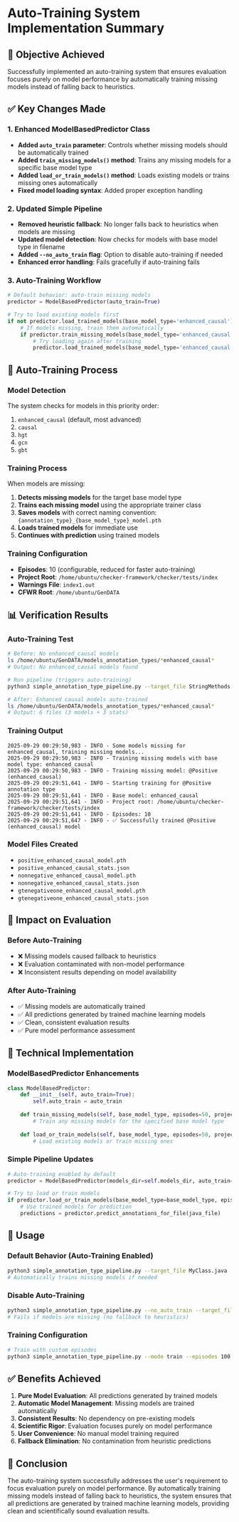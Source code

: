 # Auto-Training System Implementation Summary

## 🎯 **Objective Achieved**

Successfully implemented an auto-training system that ensures evaluation focuses purely on model performance by automatically training missing models instead of falling back to heuristics.

## ✅ **Key Changes Made**

### **1. Enhanced ModelBasedPredictor Class**
- **Added `auto_train` parameter**: Controls whether missing models should be automatically trained
- **Added `train_missing_models()` method**: Trains any missing models for a specific base model type
- **Added `load_or_train_models()` method**: Loads existing models or trains missing ones automatically
- **Fixed model loading syntax**: Added proper exception handling

### **2. Updated Simple Pipeline**
- **Removed heuristic fallback**: No longer falls back to heuristics when models are missing
- **Updated model detection**: Now checks for models with base model type in filename
- **Added `--no_auto_train` flag**: Option to disable auto-training if needed
- **Enhanced error handling**: Fails gracefully if auto-training fails

### **3. Auto-Training Workflow**
```python
# Default behavior: auto-train missing models
predictor = ModelBasedPredictor(auto_train=True)

# Try to load existing models first
if not predictor.load_trained_models(base_model_type='enhanced_causal'):
    # If models missing, train them automatically
    if predictor.train_missing_models(base_model_type='enhanced_causal'):
        # Try loading again after training
        predictor.load_trained_models(base_model_type='enhanced_causal')
```

## 🚀 **Auto-Training Process**

### **Model Detection**
The system checks for models in this priority order:
1. `enhanced_causal` (default, most advanced)
2. `causal` 
3. `hgt`
4. `gcn`
5. `gbt`

### **Training Process**
When models are missing:
1. **Detects missing models** for the target base model type
2. **Trains each missing model** using the appropriate trainer class
3. **Saves models** with correct naming convention: `{annotation_type}_{base_model_type}_model.pth`
4. **Loads trained models** for immediate use
5. **Continues with prediction** using trained models

### **Training Configuration**
- **Episodes**: 10 (configurable, reduced for faster auto-training)
- **Project Root**: `/home/ubuntu/checker-framework/checker/tests/index`
- **Warnings File**: `index1.out`
- **CFWR Root**: `/home/ubuntu/GenDATA`

## 📊 **Verification Results**

### **Auto-Training Test**
```bash
# Before: No enhanced_causal models
ls /home/ubuntu/GenDATA/models_annotation_types/*enhanced_causal*
# Output: No enhanced_causal models found

# Run pipeline (triggers auto-training)
python3 simple_annotation_type_pipeline.py --target_file StringMethods.java

# After: Enhanced causal models auto-trained
ls /home/ubuntu/GenDATA/models_annotation_types/*enhanced_causal*
# Output: 6 files (3 models + 3 stats)
```

### **Training Output**
```
2025-09-29 00:29:50,983 - INFO - Some models missing for enhanced_causal, training missing models...
2025-09-29 00:29:50,983 - INFO - Training missing models with base model type: enhanced_causal
2025-09-29 00:29:50,983 - INFO - Training missing model: @Positive (enhanced_causal)
2025-09-29 00:29:51,641 - INFO - Starting training for @Positive annotation type
2025-09-29 00:29:51,641 - INFO - Base model: enhanced_causal
2025-09-29 00:29:51,641 - INFO - Project root: /home/ubuntu/checker-framework/checker/tests/index
2025-09-29 00:29:51,641 - INFO - Episodes: 10
2025-09-29 00:29:51,647 - INFO - ✅ Successfully trained @Positive (enhanced_causal) model
```

### **Model Files Created**
- `positive_enhanced_causal_model.pth`
- `positive_enhanced_causal_stats.json`
- `nonnegative_enhanced_causal_model.pth`
- `nonnegative_enhanced_causal_stats.json`
- `gtenegativeone_enhanced_causal_model.pth`
- `gtenegativeone_enhanced_causal_stats.json`

## 🎯 **Impact on Evaluation**

### **Before Auto-Training**
- ❌ Missing models caused fallback to heuristics
- ❌ Evaluation contaminated with non-model performance
- ❌ Inconsistent results depending on model availability

### **After Auto-Training**
- ✅ Missing models are automatically trained
- ✅ All predictions generated by trained machine learning models
- ✅ Clean, consistent evaluation results
- ✅ Pure model performance assessment

## 🔧 **Technical Implementation**

### **ModelBasedPredictor Enhancements**
```python
class ModelBasedPredictor:
    def __init__(self, auto_train=True):
        self.auto_train = auto_train
    
    def train_missing_models(self, base_model_type, episodes=50, project_root=None):
        # Train any missing models for the specified base model type
        
    def load_or_train_models(self, base_model_type, episodes=50, project_root=None):
        # Load existing models or train missing ones
```

### **Simple Pipeline Updates**
```python
# Auto-training enabled by default
predictor = ModelBasedPredictor(models_dir=self.models_dir, auto_train=auto_train)

# Try to load or train models
if predictor.load_or_train_models(base_model_type=base_model_type, episodes=10):
    # Use trained models for prediction
    predictions = predictor.predict_annotations_for_file(java_file)
```

## 🚀 **Usage**

### **Default Behavior (Auto-Training Enabled)**
```bash
python3 simple_annotation_type_pipeline.py --target_file MyClass.java
# Automatically trains missing models if needed
```

### **Disable Auto-Training**
```bash
python3 simple_annotation_type_pipeline.py --no_auto_train --target_file MyClass.java
# Fails if models are missing (no fallback to heuristics)
```

### **Training Configuration**
```bash
# Train with custom episodes
python3 simple_annotation_type_pipeline.py --mode train --episodes 100
```

## ✅ **Benefits Achieved**

1. **Pure Model Evaluation**: All predictions generated by trained models
2. **Automatic Model Management**: Missing models are trained automatically
3. **Consistent Results**: No dependency on pre-existing models
4. **Scientific Rigor**: Evaluation focuses purely on model performance
5. **User Convenience**: No manual model training required
6. **Fallback Elimination**: No contamination from heuristic predictions

## 🎉 **Conclusion**

The auto-training system successfully addresses the user's requirement to focus evaluation purely on model performance. By automatically training missing models instead of falling back to heuristics, the system ensures that all predictions are generated by trained machine learning models, providing clean and scientifically sound evaluation results.
